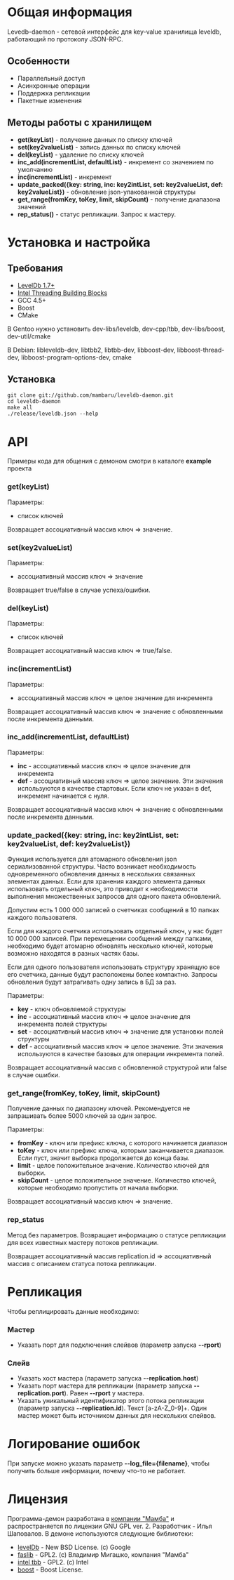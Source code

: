 # Общая информация

Levedb-daemon - сетевой интерфейс для key-value хранилища leveldb, работающий по протоколу JSON-RPC.

## Особенности

 - Параллельный доступ
 - Асинхронные операции
 - Поддержка репликации
 - Пакетные изменения

## Методы работы с хранилищем

 - <b>get(keyList)</b> - получение данных по списку ключей
 - <b>set(key2valueList)</b> - запись данных по списку ключей
 - <b>del(keyList)</b> - удаление по списку ключей
 - <b>inc_add(incrementList, defaultList)</b> - инкремент со значением по умолчанию
 - <b>inc(incrementList)</b> - инкремент
 - <b>update_packed({key: string, inc: key2intList, set: key2valueList, def: key2valueList})</b> - обновление json-упакованной структуры
 - <b>get_range(fromKey, toKey, limit, skipCount)</b> - получение диапазона значений
 - <b>rep_status()</b> - статус репликации. Запрос к мастеру.


# Установка и настройка

## Требования

 - [LevelDb 1.7+][1]
 - [Intel Threading Building Blocks][2] 
 - GCC 4.5+
 - Boost
 - CMake

В Gentoo нужно установить dev-libs/leveldb, dev-cpp/tbb, dev-libs/boost, dev-util/cmake

В Debian: libleveldb-dev, libtbb2, libtbb-dev, libboost-dev, libboost-thread-dev, libboost-program-options-dev, cmake

## Установка

    git clone git://github.com/mambaru/leveldb-daemon.git
    cd leveldb-daemon
    make all
    ./release/leveldb.json --help

# API

Примеры кода для общения с демоном смотри в каталоге <b>example</b> проекта

### get(keyList)

Параметры:

 - список ключей

Возвращает ассоциативный массив ключ => значение.

### set(key2valueList)

Параметры:

 - ассоциативный массив ключ => значение

Возвращает true/false в случае успеха/ошибки.

### del(keyList)

Параметры:

 - список ключей

Возвращает ассоциативный массив ключ => true/false.

### inc(incrementList)

Параметры:

 - ассоциативный массив ключ => целое значение для инкремента

Возвращает ассоциативный массив ключ => значение с обновленными после инкремента данными.

### inc_add(incrementList, defaultList)

Параметры:

 - <b>inc</b> - ассоциативный массив ключ => целое значение для инкремента
 - <b>def</b> - ассоциативный массив ключ => целое значение. Эти значения используются в качестве стартовых. Если ключ не указан в def, инкремент начинается с нуля.

Возвращает ассоциативный массив ключ => значение с обновленными после инкремента данными.

### update_packed({key: string, inc: key2intList, set: key2valueList, def: key2valueList})

Функция используется для атомарного обновления json сериализованной структуры.
Часто возникает необходимость одновременного обновления данных в нескольких связанных элементах данных.
Если для хранения каждого элемента данных использовать отдельный ключ, это приводит к необходимости выполнения множественных запросов для одного пакета обновлений.

Допустим есть 1 000 000 записей о счетчиках сообщений в 10 папках каждого пользователя.

Если для каждого счетчика использовать отдельный ключ, у нас будет 10 000 000 записей. 
При перемещении сообщений между папками, необходимо будет атомарно обновлять несколько ключей, которые возможно находятся в разных частях базы.

Если для одного пользователя использовать структуру хранящую все его счетчика, данные будут расположены более компактно.
Запросы обновления будут затрагивать одну запись в БД за раз.

Параметры:

 - <b>key</b> - ключ обновляемой структуры
 - <b>inc</b> - ассоциативный массив ключ => целое значение для инкремента полей структуры
 - <b>set</b> - ассоциативный массив ключ => значение для установки полей структуры
 - <b>def</b> - ассоциативный массив ключ => целое значение. Эти значения используются в качестве базовых для операции инкремента полей.

Возвращает ассоциативный массив с обновленной структурой или false в случае ошибки.

### get_range(fromKey, toKey, limit, skipCount)

Получение данных по диапазону ключей. Рекомендуется не запрашивать более 5000 ключей за один запрос.

Параметры:

 - <b>fromKey</b> - ключ или префикс ключа, с которого начинается диапазон
 - <b>toKey</b> - ключ или префикс ключа, которым заканчивается диапазон. Если пуст, значит выборка продолжается до конца базы.
 - <b>limit</b> - целое положительное значение. Количество ключей для выборки.
 - <b>skipCount</b> - целое положительное значение. Количество ключей, которые необходимо пропустить от начала выборки.

Возвращает ассоциативный массив ключ => значение.

### rep_status 

Метод без параметров. Возвращает информацию о статусе репликации для всех известных мастеру потоков репликации.

Возвращает ассоциативный массив replication.id => ассоциативный массив с описанием статуса потока репликации.

# Репликация

Чтобы реплицировать данные необходимо:

### Мастер

 - Указать порт для подключения слейвов (параметр запуска <b>--rport</b>)

### Слейв

 - Указать хост мастера (параметр запуска <b>--replication.host</b>)
 - Указать порт мастера для репликации (параметр запуска <b>--replication.port</b>). Равен <b>--rport</b> у мастера.
 - Указать уникальный идентификатор этого потока репликации (параметр запуска <b>--replication.id</b>). Текст [a-zA-Z_0-9]+. Один мастер может быть источником данных для нескольких слейвов.

# Логирование ошибок

При запуске можно указать параметр <b>--log_file={filename}</b>, чтобы получить больше информации, почему что-то не работает.

# Лицензия

Программа-демон разработана в [компании "Мамба"][3] и распространяется по лицензии GNU GPL ver. 2.
Разработчик - Илья Шаповалов. В демоне используются следующие библиотеки:

 - [levelDb][1] - New BSD License. (c) Google
 - [faslib][4] - GPL2. (c) Владимир Мигашко, компания "Мамба"
 - [intel tbb][5] - GPL2. (c) Intel
 - [boost][6] - Boost License. 

  [1]: http://code.google.com/p/leveldb/
  [2]: http://threadingbuildingblocks.org/ver.php?fid=182
  [3]: http://corp.mamba.ru/
  [4]: http://code.google.com/p/faslib/
  [5]: http://threadingbuildingblocks.org/
  [6]: http://www.boost.org/

